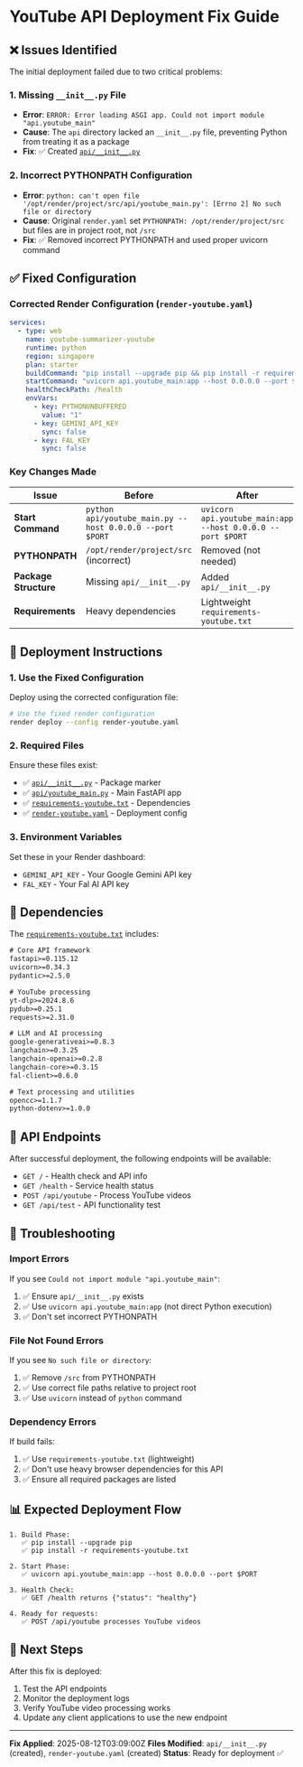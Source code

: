 # YouTube API Deployment Fix Guide

## ❌ Issues Identified

The initial deployment failed due to two critical problems:

### 1. Missing `__init__.py` File
- **Error**: `ERROR: Error loading ASGI app. Could not import module "api.youtube_main"`
- **Cause**: The `api` directory lacked an `__init__.py` file, preventing Python from treating it as a package
- **Fix**: ✅ Created [`api/__init__.py`](api/__init__.py)

### 2. Incorrect PYTHONPATH Configuration
- **Error**: `python: can't open file '/opt/render/project/src/api/youtube_main.py': [Errno 2] No such file or directory`
- **Cause**: Original `render.yaml` set `PYTHONPATH: /opt/render/project/src` but files are in project root, not `/src`
- **Fix**: ✅ Removed incorrect PYTHONPATH and used proper uvicorn command

## ✅ Fixed Configuration

### Corrected Render Configuration (`render-youtube.yaml`)

```yaml
services:
  - type: web
    name: youtube-summarizer-youtube
    runtime: python
    region: singapore
    plan: starter
    buildCommand: "pip install --upgrade pip && pip install -r requirements-youtube.txt"
    startCommand: "uvicorn api.youtube_main:app --host 0.0.0.0 --port $PORT"
    healthCheckPath: /health
    envVars:
      - key: PYTHONUNBUFFERED
        value: "1"
      - key: GEMINI_API_KEY
        sync: false
      - key: FAL_KEY
        sync: false
```

### Key Changes Made

| Issue | Before | After |
|-------|--------|-------|
| **Start Command** | `python api/youtube_main.py --host 0.0.0.0 --port $PORT` | `uvicorn api.youtube_main:app --host 0.0.0.0 --port $PORT` |
| **PYTHONPATH** | `/opt/render/project/src` (incorrect) | Removed (not needed) |
| **Package Structure** | Missing `api/__init__.py` | Added `api/__init__.py` |
| **Requirements** | Heavy dependencies | Lightweight `requirements-youtube.txt` |

## 🚀 Deployment Instructions

### 1. Use the Fixed Configuration
Deploy using the corrected configuration file:
```bash
# Use the fixed render configuration
render deploy --config render-youtube.yaml
```

### 2. Required Files
Ensure these files exist:
- ✅ [`api/__init__.py`](api/__init__.py) - Package marker
- ✅ [`api/youtube_main.py`](api/youtube_main.py) - Main FastAPI app
- ✅ [`requirements-youtube.txt`](requirements-youtube.txt) - Dependencies
- ✅ [`render-youtube.yaml`](render-youtube.yaml) - Deployment config

### 3. Environment Variables
Set these in your Render dashboard:
- `GEMINI_API_KEY` - Your Google Gemini API key
- `FAL_KEY` - Your Fal AI API key

## 🔧 Dependencies

The [`requirements-youtube.txt`](requirements-youtube.txt) includes:

```txt
# Core API framework
fastapi>=0.115.12
uvicorn>=0.34.3
pydantic>=2.5.0

# YouTube processing
yt-dlp>=2024.8.6
pydub>=0.25.1
requests>=2.31.0

# LLM and AI processing
google-generativeai>=0.8.3
langchain>=0.3.25
langchain-openai>=0.2.8
langchain-core>=0.3.15
fal-client>=0.6.0

# Text processing and utilities
opencc>=1.1.7
python-dotenv>=1.0.0
```

## 🎯 API Endpoints

After successful deployment, the following endpoints will be available:

- `GET /` - Health check and API info
- `GET /health` - Service health status
- `POST /api/youtube` - Process YouTube videos
- `GET /api/test` - API functionality test

## 🐛 Troubleshooting

### Import Errors
If you see `Could not import module "api.youtube_main"`:
1. ✅ Ensure `api/__init__.py` exists
2. ✅ Use `uvicorn api.youtube_main:app` (not direct Python execution)
3. ✅ Don't set incorrect PYTHONPATH

### File Not Found Errors
If you see `No such file or directory`:
1. ✅ Remove `/src` from PYTHONPATH 
2. ✅ Use correct file paths relative to project root
3. ✅ Use `uvicorn` instead of `python` command

### Dependency Errors
If build fails:
1. ✅ Use `requirements-youtube.txt` (lightweight)
2. ✅ Don't use heavy browser dependencies for this API
3. ✅ Ensure all required packages are listed

## 📊 Expected Deployment Flow

```
1. Build Phase:
   ✅ pip install --upgrade pip
   ✅ pip install -r requirements-youtube.txt

2. Start Phase:
   ✅ uvicorn api.youtube_main:app --host 0.0.0.0 --port $PORT

3. Health Check:
   ✅ GET /health returns {"status": "healthy"}

4. Ready for requests:
   ✅ POST /api/youtube processes YouTube videos
```

## 🔄 Next Steps

After this fix is deployed:
1. Test the API endpoints
2. Monitor the deployment logs
3. Verify YouTube video processing works
4. Update any client applications to use the new endpoint

---

**Fix Applied**: 2025-08-12T03:09:00Z
**Files Modified**: `api/__init__.py` (created), `render-youtube.yaml` (created)
**Status**: Ready for deployment ✅